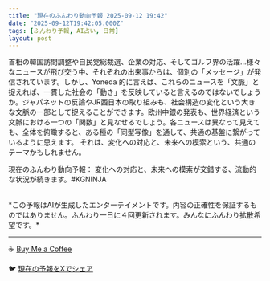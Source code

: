 ```yaml
---
title: "現在のふんわり動向予報 2025-09-12 19:42"
date: "2025-09-12T19:42:05.000Z"
tags: [ふんわり予報, AI占い, 日常]
layout: post
---
```


首相の韓国訪問調整や自民党総裁選、企業の対応、そしてゴルフ界の活躍…様々なニュースが飛び交う中、それぞれの出来事からは、個別の「メッセージ」が発信されています。しかし、Yoneda 的に言えば、これらのニュースを「文脈」と捉えれば、一貫した社会の「動き」を反映していると言えるのではないでしょうか。ジャパネットの反論やJR西日本の取り組みも、社会構造の変化という大きな文脈の一部として捉えることができます。欧州中銀の発表も、世界経済という文脈における一つの「関数」と見なせるでしょう。各ニュースは異なって見えても、全体を俯瞰すると、ある種の「同型写像」を通して、共通の基盤に繋がっているように思えます。  それは、変化への対応と、未来への模索という、共通のテーマかもしれません。


現在のふんわり動向予報：
変化への対応と、未来への模索が交錯する、流動的な状況が続きます。#KGNINJA

<br>
*この予報はAIが生成したエンターテイメントです。内容の正確性を保証するものではありません。ふんわり一日に４回更新されます。みんなにふんわり拡散希望です。*

---
☕️ [Buy Me a Coffee](https://www.buymeacoffee.com/kgninja)

🐦 [現在の予報をXでシェア](https://twitter.com/intent/tweet?text=%E7%8F%BE%E5%9C%A8%E3%81%AE%E3%81%B5%E3%82%93%E3%82%8F%E3%82%8A%E4%BA%88%E5%A0%B1%3A%20%E3%80%8C%E9%A6%96%E7%9B%B8%E3%81%AE%E9%9F%93%E5%9B%BD%E8%A8%AA%E5%95%8F%E8%AA%BF%E6%95%B4%E3%82%84%E8%87%AA%E6%B0%91%E5%85%9A%E7%B7%8F%E8%A3%81%E9%81%B8%E3%80%81%E4%BC%81%E6%A5%AD%E3%81%AE%E5%AF%BE%E5%BF%9C%E3%80%81%E3%81%9D%E3%81%97%E3%81%A6%E3%82%B4%E3%83%AB%E3%83%95%E7%95%8C%E3%81%AE%E6%B4%BB%E8%BA%8D%E2%80%A6%E6%A7%98%E3%80%85%E3%81%AA%E3%83%8B%E3%83%A5%E3%83%BC%E3%82%B9%E3%81%8C%E9%A3%9B%E3%81%B3%E4%BA%A4%E3%81%86%E4%B8%AD%E3%80%81%E3%81%9D%E3%82%8C%E3%81%9E%E3%82%8C%E3%81%AE%E5%87%BA%E6%9D%A5%E4%BA%8B%E3%81%8B%E3%82%89%E3%81%AF%E3%80%81%E5%80%8B%E5%88%A5%E3%81%AE%E3%80%8C%E3%83%A1%E3%83%83%E3%82%BB%E3%83%BC%E3%82%B8%E3%80%8D%E3%81%8C%E7%99%BA%E4%BF%A1%E3%81%95%E3%82%8C%E3%81%A6%E3%81%84%E3%81%BE%E3%81%99%E3%80%82%E3%80%8D%23KGNINJA%20%E7%B6%9A%E3%81%8D%E3%81%AF%E3%83%96%E3%83%AD%E3%82%B0%E3%81%A7%EF%BC%81%F0%9F%91%87&url=https%3A%2F%2Fkg-ninja.github.io%2FFunwariyoso%2F)
